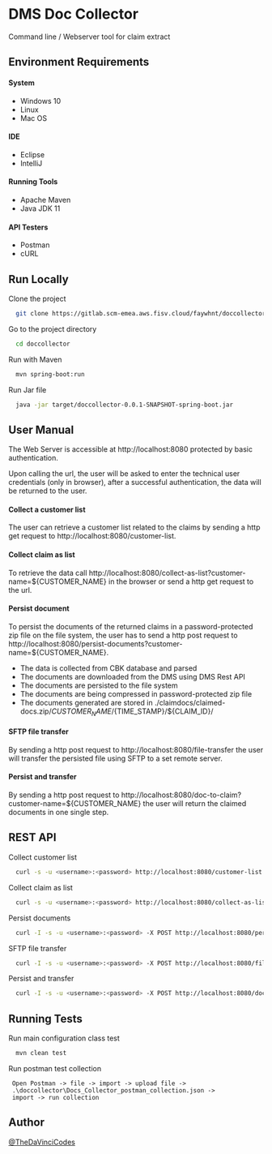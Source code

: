 # DMS Doc Collector
Command line / Webserver tool for claim extract

## Environment Requirements
#### System
- Windows 10
- Linux
- Mac OS

#### IDE
- Eclipse
- IntelliJ

#### Running Tools
- Apache Maven
- Java JDK 11

#### API Testers
- Postman
- cURL

## Run Locally

Clone the project

```bash
  git clone https://gitlab.scm-emea.aws.fisv.cloud/faywhnt/doccollector.git
```

Go to the project directory

```bash
  cd doccollector
```

Run with Maven

```bash
  mvn spring-boot:run
```


Run Jar file

```bash
  java -jar target/doccollector-0.0.1-SNAPSHOT-spring-boot.jar
```


## User Manual
The Web Server is accessible at http://localhost:8080 protected by basic authentication.

Upon calling the url, the user will be asked to enter the technical user credentials (only in browser), after a successful authentication, the data will be returned to the user.

#### Collect a customer list
The user can retrieve a customer list related to the claims by sending a http get request to http://localhost:8080/customer-list.

#### Collect claim as list
To retrieve the data call http://localhost:8080/collect-as-list?customer-name=${CUSTOMER_NAME} in the browser or send a http get request to the url.

#### Persist document
To persist the documents of the returned claims in a password-protected zip file on the file system, the user has to send a http post request to http://localhost:8080/persist-documents?customer-name=${CUSTOMER_NAME}.
- The data is collected from CBK database and parsed 
- The documents are downloaded from the DMS using DMS Rest API
- The documents are persisted to the file system
- The documents are being compressed in password-protected zip file
- The documents generated are stored in ./claimdocs/claimed-docs.zip/${CUSTOMER_NAME}/${TIME_STAMP}/${CLAIM_ID}/

#### SFTP file transfer
By sending a http post request to http://localhost:8080/file-transfer the user will transfer the persisted file using SFTP to a set remote server. 

#### Persist and transfer
By sending a http post request to http://localhost:8080/doc-to-claim?customer-name=${CUSTOMER_NAME} the user will return the claimed documents in one single step.

## REST API

Collect customer list

```bash
  curl -s -u <username>:<password> http://localhost:8080/customer-list | json_pp
```

Collect claim as list

```bash
  curl -s -u <username>:<password> http://localhost:8080/collect-as-list?customer-name=${CUSTOMER_NAME} | json_pp
```

Persist documents

```bash
  curl -I -s -u <username>:<password> -X POST http://localhost:8080/persist-documents?customer-name=${CUSTOMER_NAME}
```

SFTP file transfer

```bash
  curl -I -s -u <username>:<password> -X POST http://localhost:8080/file-transfer
```

Persist and transfer

```bash
  curl -I -s -u <username>:<password> -X POST http://localhost:8080/doc-to-claim?customer-name=${CUSTOMER_NAME}
```

## Running Tests
Run main configuration class test

```bash
  mvn clean test
```

Run postman test collection

```
 Open Postman -> file -> import -> upload file ->
 .\doccollector\Docs_Collector_postman_collection.json ->
 import -> run collection 
```

## Author
[@TheDaVinciCodes](https://github.com/TheDaVinciCodes)

